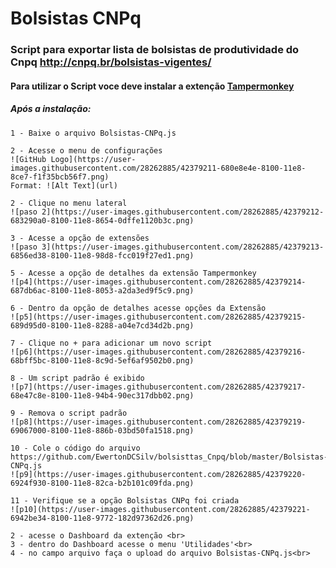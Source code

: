 # Bolsistas CNPq

### Script para exportar lista de bolsistas de produtividade do Cnpq http://cnpq.br/bolsistas-vigentes/

#### Para utilizar o Script voce deve instalar a extenção <a href="https://tampermonkey.net/" >Tampermonkey</a>

##### Após a instalação:

    1 - Baixe o arquivo Bolsistas-CNPq.js
   
    2 - Acesse o menu de configurações
    ![GitHub Logo](https://user-images.githubusercontent.com/28262885/42379211-680e8e4e-8100-11e8-8ce7-f1f35bcb56f7.png)
    Format: ![Alt Text](url)

    2 - Clique no menu lateral 
    ![paso 2](https://user-images.githubusercontent.com/28262885/42379212-683290a0-8100-11e8-8654-0dffe1120b3c.png)

    3 - Acesse a opção de extensões 
    ![paso 3](https://user-images.githubusercontent.com/28262885/42379213-6856ed38-8100-11e8-98d8-fcc019f27ed1.png)

    5 - Acesse a opção de detalhes da extensão Tampermonkey
    ![p4](https://user-images.githubusercontent.com/28262885/42379214-687db6ac-8100-11e8-8053-a2da3ed9f5c9.png)

    6 - Dentro da opção de detalhes acesse opções da Extensão
    ![p5](https://user-images.githubusercontent.com/28262885/42379215-689d95d0-8100-11e8-8288-a04e7cd34d2b.png)

    7 - Clique no + para adicionar um novo script
    ![p6](https://user-images.githubusercontent.com/28262885/42379216-68bff5bc-8100-11e8-8c9d-5ef6af9502b0.png)

    8 - Um script padrão é exibido
    ![p7](https://user-images.githubusercontent.com/28262885/42379217-68e47c8e-8100-11e8-94b4-90ec317dbb02.png)

    9 - Remova o script padrão
    ![p8](https://user-images.githubusercontent.com/28262885/42379219-69067000-8100-11e8-886b-03bd50fa1518.png)

    10 - Cole o código do arquivo https://github.com/EwertonDCSilv/bolsisttas_Cnpq/blob/master/Bolsistas-CNPq.js
    ![p9](https://user-images.githubusercontent.com/28262885/42379220-6924f930-8100-11e8-82ca-b2b101c09fda.png)

    11 - Verifique se a opção Bolsistas CNPq foi criada 
    ![p10](https://user-images.githubusercontent.com/28262885/42379221-6942be34-8100-11e8-9772-182d97362d26.png)

    2 - acesse o Dashboard da extenção <br>
    3 - dentro do Dashboard acesse o menu 'Utilidades'<br>
    4 - no campo arquivo faça o upload do arquivo Bolsistas-CNPq.js<br>
